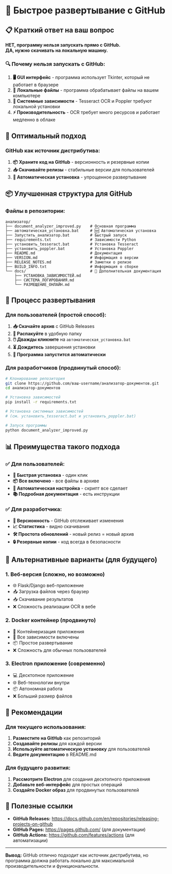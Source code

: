 # 🚀 Быстрое развертывание с GitHub

## 📋 Краткий ответ на ваш вопрос

**НЕТ, программу нельзя запускать прямо с GitHub.**  
**ДА, нужно скачивать на локальную машину.**

### 🔍 Почему нельзя запускать с GitHub:

1. **🖥️ GUI интерфейс** - программа использует Tkinter, который не работает в браузере
2. **📁 Локальные файлы** - программа обрабатывает файлы на вашем компьютере
3. **🔧 Системные зависимости** - Tesseract OCR и Poppler требуют локальной установки
4. **⚡ Производительность** - OCR требует много ресурсов и работает медленно в облаке

## 🎯 Оптимальный подход

### **GitHub как источник дистрибутива:**

1. **📦 Храните код на GitHub** - версионность и резервные копии
2. **📥 Скачивайте релизы** - стабильные версии для пользователей
3. **🔧 Автоматическая установка** - упрощенное развертывание

## 📦 Улучшенная структура для GitHub

### **Файлы в репозитории:**
```
анализатор/
├── document_analyzer_improved.py    # Основная программа
├── автоматическая_установка.bat     # 🆕 Автоматическая установка
├── Запустить_анализатор.bat         # Быстрый запуск
├── requirements.txt                 # Зависимости Python
├── установить_tesseract.bat         # Установка Tesseract
├── установить_poppler.bat           # Установка Poppler
├── README.md                        # Документация
├── VERSION.md                       # Информация о версии
├── RELEASE_NOTES.md                 # Заметки о релизе
├── BUILD_INFO.txt                   # Информация о сборке
└── docs/                            # 📁 Дополнительная документация
    ├── УСТАНОВКА_ЗАВИСИМОСТЕЙ.md
    ├── СИСТЕМА_ЛОГИРОВАНИЯ.md
    └── РАЗМЕЩЕНИЕ_ОНЛАЙН.md
```

## 🚀 Процесс развертывания

### **Для пользователей (простой способ):**

1. **📥 Скачайте архив** с GitHub Releases
2. **📂 Распакуйте** в удобную папку
3. **🖱️ Дважды кликните** на `автоматическая_установка.bat`
4. **⏳ Дождитесь** завершения установки
5. **🎉 Программа запустится автоматически**

### **Для разработчиков (продвинутый способ):**

```bash
# Клонирование репозитория
git clone https://github.com/ваш-username/анализатор-документов.git
cd анализатор-документов

# Установка зависимостей
pip install -r requirements.txt

# Установка системных зависимостей
# (см. установить_tesseract.bat и установить_poppler.bat)

# Запуск программы
python document_analyzer_improved.py
```

## 📊 Преимущества такого подхода

### **✅ Для пользователей:**
- **🚀 Быстрая установка** - один клик
- **📦 Все включено** - все файлы в архиве
- **🔧 Автоматическая настройка** - скрипт все сделает
- **📚 Подробная документация** - есть инструкции

### **✅ Для разработчика:**
- **🔄 Версионность** - GitHub отслеживает изменения
- **📈 Статистика** - видно скачивания
- **🛠️ Простота обновлений** - новый релиз = новый архив
- **🔒 Резервные копии** - код всегда в безопасности

## 🎯 Альтернативные варианты (для будущего)

### **1. Веб-версия (сложно, но возможно)**
- 🌐 Flask/Django веб-приложение
- 📤 Загрузка файлов через браузер
- 📥 Скачивание результатов
- ❌ Сложность реализации OCR в вебе

### **2. Docker контейнер (продвинуто)**
- 🐳 Контейнеризация приложения
- 🔧 Все зависимости включены
- 📦 Простое развертывание
- ❌ Сложность для обычных пользователей

### **3. Electron приложение (современно)**
- 💻 Десктопное приложение
- 🌐 Веб-технологии внутри
- 📦 Автономная работа
- ❌ Больший размер файлов

## 📝 Рекомендации

### **Для текущего использования:**
1. **Разместите на GitHub** как репозиторий
2. **Создавайте релизы** для каждой версии
3. **Используйте автоматическую установку** для пользователей
4. **Ведите документацию** в README.md

### **Для будущего развития:**
1. **Рассмотрите Electron** для создания десктопного приложения
2. **Добавьте веб-интерфейс** для простых операций
3. **Создайте Docker образ** для продвинутых пользователей

## 🔗 Полезные ссылки

- **GitHub Releases:** https://docs.github.com/en/repositories/releasing-projects-on-github
- **GitHub Pages:** https://pages.github.com/ (для документации)
- **GitHub Actions:** https://github.com/features/actions (для автоматизации)

---

**Вывод:** GitHub отлично подходит как источник дистрибутива, но программа должна работать локально для максимальной производительности и функциональности. 